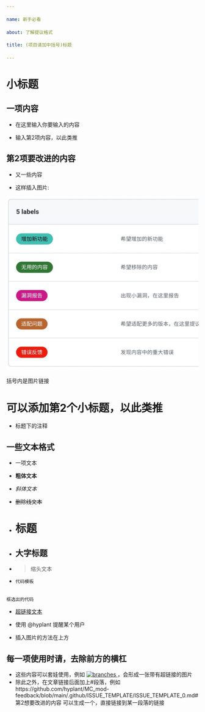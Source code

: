 ```yaml
---

name: 新手必看

about: 了解提议格式

title: (项目请加中括号)标题

---
```

#   小标题

## 一项内容

- 在这里输入你要输入的内容

- 输入第2项内容，以此类推

## 第2项要改进的内容

- 又一些内容

- 这样插入图片:

![图片名称](https://github.com/hyplant/MC_mod-feedback/blob/main/资源/图片/提议/Screenshot_20211120-153853_Via.jpg?raw=true)

括号内是图片链接

# 可以添加第2个小标题，以此类推

- 标题下的注释

## 一些文本格式

- 一项文本

- **粗体文本**

- _斜体文本_

- ~~删除线文本~~

- # 标题

- ## 大字标题

- > 缩头文本

- `代码模板`

```

框选出的代码

```

- [超链接文本](链接地址)

- 使用 @hyplant  提醒某个用户

- 插入图片的方法在上方

## 每一项使用时请，去除前方的横杠

- 这些内容可以套娃使用，例如
[ ![branches](https://user-images.githubusercontent.com/86937725/141673722-201261fe-210d-4b83-bf2d-858549f67cf7.gif) ](https://github.com/hyplant/MC_mod-feedback/branches)，会形成一张带有超链接的图片
- 除此之外，在文章链接后面加上#段落，例如https://github.com/hyplant/MC_mod-feedback/blob/main/.github/ISSUE_TEMPLATE/ISSUE_TEMPLATE_0.md#第2想要改进的内容 
可以生成一个，直接链接到某一段落的链接
